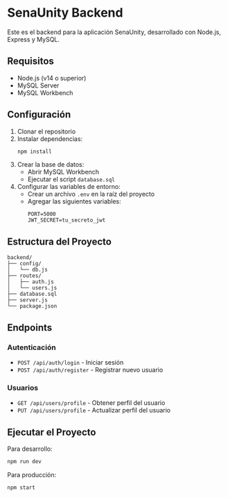 # SenaUnity Backend

Este es el backend para la aplicación SenaUnity, desarrollado con Node.js, Express y MySQL.

## Requisitos

- Node.js (v14 o superior)
- MySQL Server
- MySQL Workbench

## Configuración

1. Clonar el repositorio
2. Instalar dependencias:
   ```bash
   npm install
   ```
3. Crear la base de datos:
   - Abrir MySQL Workbench
   - Ejecutar el script `database.sql`
4. Configurar las variables de entorno:
   - Crear un archivo `.env` en la raíz del proyecto
   - Agregar las siguientes variables:
     ```
     PORT=5000
     JWT_SECRET=tu_secreto_jwt
     ```

## Estructura del Proyecto

```
backend/
├── config/
│   └── db.js
├── routes/
│   ├── auth.js
│   └── users.js
├── database.sql
├── server.js
└── package.json
```

## Endpoints

### Autenticación

- `POST /api/auth/login` - Iniciar sesión
- `POST /api/auth/register` - Registrar nuevo usuario

### Usuarios

- `GET /api/users/profile` - Obtener perfil del usuario
- `PUT /api/users/profile` - Actualizar perfil del usuario

## Ejecutar el Proyecto

Para desarrollo:
```bash
npm run dev
```

Para producción:
```bash
npm start
``` 